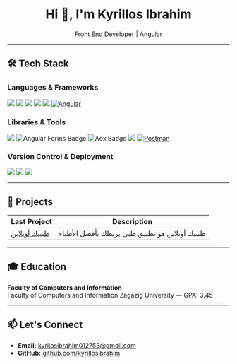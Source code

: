 <h1 align="center">Hi 👋, I'm Kyrillos Ibrahim</h1>
<p align="center">
  Front End Developer | Angular 
</p>

---
## 🛠️ Tech Stack

### **Languages & Frameworks**

<p align="left">
  <img src="https://img.shields.io/badge/HTML-E34F26?style=for-the-badge&logo=html5&logoColor=white"/>
  <img src="https://img.shields.io/badge/CSS-1572B6?style=for-the-badge&logo=css3&logoColor=white"/>
  <img src="https://img.shields.io/badge/Sass-CC6699?style=for-the-badge&logo=sass&logoColor=white"/>
  <img src="https://img.shields.io/badge/JavaScript-F7DF1E?style=for-the-badge&logo=javascript&logoColor=black"/>
  <img src="https://img.shields.io/badge/TypeScript-3178C6?style=for-the-badge&logo=typescript&logoColor=white"/>
<a href="https://angular.io/" title="Angular" target="_blank" rel="nofollow">
  <img src="https://img.shields.io/badge/Angular-DD0031?style=for-the-badge&logo=angular&logoColor=white" 
       alt="Angular" style="max-width: 100%;"></a>
</p>

### **Libraries & Tools**

<p align="left">
  <img src="https://img.shields.io/badge/Bootstrap-7952B3?style=for-the-badge&logo=bootstrap&logoColor=white"/>
      <img src="https://img.shields.io/badge/Angular_Forms-DD0031?style=for-the-badge&logo=angular&logoColor=white" alt="Angular Forms Badge" />
<img src="https://img.shields.io/badge/Aox-007ACC?style=for-the-badge&logo=react&logoColor=white" alt="Aox Badge" />

  <img src="https://img.shields.io/badge/Axios-5A29E4?style=for-the-badge&logo=axios&logoColor=white"/>
      <a href="https://www.postman.com/" title="Postman" target="_blank" rel="nofollow">
  <img src="https://img.shields.io/badge/Postman-FF6C37?style=for-the-badge&logo=postman&logoColor=white"
       alt="Postman" style="max-width: 100%;"></a>
</p>

### **Version Control & Deployment**

<p align="left">
  <img src="https://img.shields.io/badge/Git-F05032?style=for-the-badge&logo=git&logoColor=white"/>
  <img src="https://img.shields.io/badge/GitHub-181717?style=for-the-badge&logo=github&logoColor=white"/>
  <img src="https://img.shields.io/badge/Netlify-00C7B7?style=for-the-badge&logo=netlify&logoColor=white"/>
</p>

---

## 🚀 Projects

| Last  Project | Description |
|--------|-------------|
| [طبيبك أونلاين](https://comforting-sundae-988e30.netlify.app/#/Clienc) | طبيبك أونلاين هو تطبيق طبي يربطك بأفضل الأطباء | https://comforting-sundae-988e30.netlify.app/#/Clienc |


---

## 🎓 Education

**Faculty of Computers and Information**  
Faculty of Computers and Information Zagazig University  — GPA: 3.45

---

## 📫 Let's Connect

- **Email:** [kyrilosibrahim012753@gmail.com](mailto:nawarahmed652@gmail.com)  
- **GitHub:** [github.com/kyrillosibrahim](https://github.com/AhmedNawar2003)

